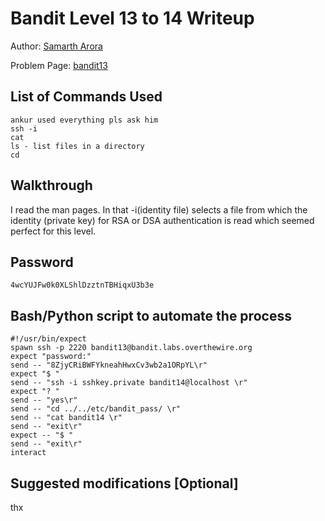 # Bandit Level 13 to 14 Writeup

Author: [Samarth Arora](https://github.com/Samadeol)

Problem Page: [bandit13](https://overthewire.org/wargames/bandit/bandit13)

## List of Commands Used
```
ankur used everything pls ask him
ssh -i
cat
ls - list files in a directory
cd
```

## Walkthrough
I read the man pages. In that -i(identity file) selects a file from which the identity (private key) for RSA or DSA authentication is read which seemed perfect for this level.

## Password
`4wcYUJFw0k0XLShlDzztnTBHiqxU3b3e`

## Bash/Python script to automate the process
```
#!/usr/bin/expect 
spawn ssh -p 2220 bandit13@bandit.labs.overthewire.org
expect "password:"
send -- "8ZjyCRiBWFYkneahHwxCv3wb2a1ORpYL\r"
expect "$ "
send -- "ssh -i sshkey.private bandit14@localhost \r"
expect "? "
send -- "yes\r"
send -- "cd ../../etc/bandit_pass/ \r"
send -- "cat bandit14 \r"
send -- "exit\r"
expect -- "$ "
send -- "exit\r"
interact
```

## Suggested modifications [Optional]
thx